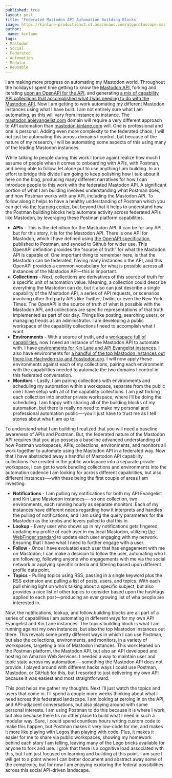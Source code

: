 ```yaml
---
published: true
layout: post
title: 'Federated Mastodon API Automation Building Blocks'
image: https://kinlane-productions2.s3.amazonaws.com/algorotoscope-master/bf-skinner-docs-cranes-waterfront.jpg
author:
 name: kinlane
tags:
- Mastodon
- Social
- Federated
- Automation
- Modular
- Reusable
---
```

I am making more progress on automating my Mastodon world. Throughout the holidays I spent time getting to know the [Mastodon API](https://docs.joinmastodon.org/client/intro/), forking and iterating [upon an OpenAPI for the API](https://www.postman.com/api-evangelist/workspace/mastodon/api/0c57d54b-5935-41de-bfdc-97261d1f61ae/definition/d4e778c4-10c1-45ed-b9e2-86e5f9b392e9/file/d4e778c4-10c1-45ed-b9e2-86e5f9b392e9), and generating [a mix of capability API collections that accomplished what I was needing to do with the Mastodon API](https://www.postman.com/api-evangelist/workspace/mastodon/overview). Now I am getting to work automating my different Mastodon instances using what I have built. I am not entirely sure what I am automating, as this will vary from instance to instance. The [mastodon.apievangelist.com](https://mastodon.apievangelist.com) domain will require a very different approach to API automation than [mastodon.kinlane.com](https://mastodon.kinlane.com) will. One is professional and one is personal. Adding even more complexity to the federated chaos, I will not just be automating this across domains I control, but because of the nature of my research, I will be automating some aspects of this using many of the leading Mastodon instances.

While talking to people during this work I (once again) realize how much I assume of people when it comes to onboarding with APIs, with Postman, and being able to follow, let alone put to use anything I am building. In an effort to bridge this divide I am going to keep polishing how I talk about it here on the blog, producing many different narratives for how I can introduce people to this work with the federated Mastodon API. A significant portion of what I am building involves understanding what Postman does, and how Postman works with any API, including the Mastodon API. To follow along it helps to have a healthy understanding of Postman which you can get via [the learning center](https://learning.postman.com/), but beyond that it helps to understand how the Postman building blocks help automate activity across federated APIs like Mastodon, by leveraging these Postman platform capabilities.

- **APIs** - This is the definition for the Mastodon API. It can be for any API, but for this story, it is for the Mastodon API. There is one API for Mastodon, which I have defined using [the OpenAPI specification](https://www.postman.com/api-evangelist/workspace/mastodon/api/0c57d54b-5935-41de-bfdc-97261d1f61ae/definition/d4e778c4-10c1-45ed-b9e2-86e5f9b392e9/file/d4e778c4-10c1-45ed-b9e2-86e5f9b392e9), published to Postman, and synced to Github for wider use. This OpenAPI definition provides the “source of truth” for what the Mastodon API is capable of. One important thing to remember here, is that the Mastodon can be federated, having many instances o the API, and this OpenAPI provides a common vocabulary for what is possible across all instances of the Mastodon API—this is important.
- **Collections** - Next, collections are derivatives of this source of truth for a specific unit of automation value. Meaning, a collection could describe everything the Mastodon can do, but it also can just describe a single capability of the Mastodon API, a series of API requests, or scenarios involving other 3rd party APIs like Twitter, Twilio, or even the New York Times. The OpenAPI is the source of truth of what is possible with the Mastodon API, and collections are specific representations of that truth implemented as part of our day. Things like posting, searching users, or managing trends as an administrator. I am developing a public workspace of the capability collections I need to accomplish what I want.
- **Environments** - With a source of truth, and a [workspace full of capabilities](https://www.postman.com/api-evangelist/workspace/mastodon/overview), now I need an instance of the Mastodon API to automate with. I have [environments for Kin Lane and API Evangelist instances](https://www.postman.com/api-evangelist/workspace/mastodon/overview). I also have environments for [a handful of the top Mastodon instances out there like Hachyderm.io and Fosstodon.org](https://www.postman.com/api-evangelist/workspace/mastodon/overview). I will now apply these environments against each of my collections, pairing each environment with the capabilities needed to automate the two domains I control in this federated conversation.
- **Monitors** - Lastly, I am pairing collections with environments and scheduling my automation within a workspace, separate from the public one I have setup with all of the capability collections. I am just forking each collection into another private workspace, where I’ll be doing the scheduling. I am happy with sharing all of the building blocks of my automation, but there is really no need to make my personal and professional automation public—-you’ll just have to trust me as I tell stories about wha tI am up to.

To understand what I am building I realized that you will need a baseline awareness of APIs and Postman. But, the federated nature of the Mastodon API requires that you also possess a baseline advanced understanding of how Postman workspaces, APIs, collections, environments, and monitors all work together to automate using the Mastodon API in a federated way. Now that I have abstracted away a handful of Mastodon API capability collections I’ve created in the public workspace into a separate private workspace, I can get to work bundling collections and environments into the automation cadence I am looking for across different capabilities, but also different instances-—with these being the first couple of areas I am investing:

- **Notifications** - I am pulling my notifications for both my API Evangelist and Kin Lane Mastodon instances—-so one collection, two environments, each running hourly as separate monitors. Each of my instances have different needs regarding how it interprets and handles the pulling of notifications, and I am using the query parameters for the Mastodon as the knobs and levers pulled to dial this in. 
- **Lookup** - Every user who shows up in my notifications gets fingered, updating my profile of each user in my local Mastodon, utilizing [the WebFinger standard](https://docs.joinmastodon.org/spec/webfinger/) to update each user engaging with my network. Ensuring that I have what I need to further engage with a user. 
- **Follow** - Once I have evoluated each user that has engagement with me on Mastodon, I can make a decision to follow the user, automating who I am following, following anyone who engagements with me via the social network or applying specific criteria and filtering based upon different profile data point.
- **Topics** - Pulling topics using RSS, passing in a single keyword plus the RSS extension and pulling a list of posts, users, and topics. With each pull shining light on who’s talking about a specific subject, but also provides a nice list of other topics to consider based upon the hashtags applied to each post—producing an ever growing list of wha people are interested in.

Now, the notifications, lookup, and follow building blocks are all part of a series of capabilities I am automating in different ways for my own API Evangelist and Kin Lane instances. The topics building block is what I am running against my own instances, but also the top Mastodon instances out there. This reveals some pretty different ways in which I can use Postman, but also the collections, environments, and monitors, in a variety of workspaces, targeting a mix of Mastodon instances. This work leaned on the Postman platform, the Mastodon API, but also an API developed and hosting on Amazon Web Services. I needed a way to maintain user and topic state across my automation-—something the Mastodon API does not provide. I played around with different hacks ways I could use Postman, Mastodon, or GitHub for this, but I resorted to just delivering my own API because it was easiest and most straightforward.

This post helps me gather my thoughts. Next I’ll just watch the topics and users that come in. I’ll spend a couple more weeks thinking about what I need across this federated landscape. I am looking at zeroing in on the API, and API-adjacent conversations, but also playing around with some personal interests.  I am using Postman to do this because it is where I work, but also because there tis no other place to build what I need in such a modular way. Sure, I could spend countless hours writing custom code to make this happen, but Postman makes it very low-code for me, and makes it more like playing with Legos than playing with code. Plus, it makes it easier for me to share via public workspaces, showing my homework behind each story I am telling, leaving many of the Lego bricks available for anyone to fork and use. I grok that there is a cognitive load associated with this, but I am just focused on learning and building at this point. I am sure I will get to a point where I can better document and abstract away some of the complexity, but for now I am enjoying exploring the federal possibilities across this social API-driven landscape.